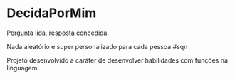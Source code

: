 # DecidaPorMim

Pergunta lida, resposta concedida. 

Nada aleatório e super personalizado para cada pessoa #sqn

Projeto desenvolvido a caráter de desenvolver habilidades com funções na linguagem. 

